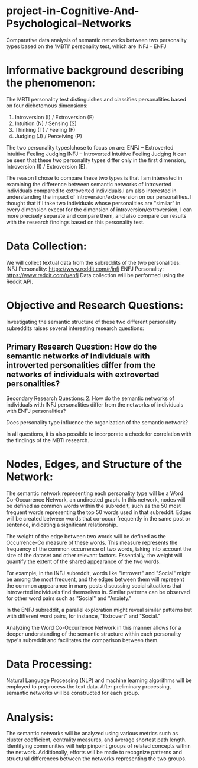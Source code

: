 # project-in-Cognitive-And-Psychological-Networks
Comparative data analysis of semantic networks between two personality types based on the 'MBTI' personality test, which are INFJ - ENFJ

# Informative background describing the phenomenon:
The MBTI personality test distinguishes and classifies personalities based on four dichotomous dimensions:

  1. Introversion (I) / Extroversion (E)
  2. Intuition (N) / Sensing (S)
  3. Thinking (T) / Feeling (F)
  4. Judging (J) / Perceiving (P)

The two personality typesIchose to focus on are:
ENFJ – Extroverted Intuitive Feeling Judging
INFJ – Introverted Intuitive Feeling Judging
It can be seen that these two personality types differ only in the first dimension, Introversion (I) / Extroversion (E).

The reason I chose to compare these two types is that I am interested in examining the difference between semantic networks of introverted individuals compared to extroverted individuals.I am also interested in understanding the impact of introversion/extroversion on our personalities.
I thought that if I take two individuals whose personalities are "similar" in every dimension except for the dimension of introversion/extroversion, I can more precisely separate and compare them, and also compare our results with the research findings based on this personality test.

# Data Collection:
We will collect textual data from the subreddits of the two personalities:
INFJ Personality: https://www.reddit.com/r/infj
ENFJ Personality: https://www.reddit.com/r/enfj
Data collection will be performed using the Reddit API.

# Objective and Research Questions:
Investigating the semantic structure of these two different personality subreddits raises several interesting research questions:

## Primary Research Question: How do the semantic networks of individuals with introverted personalities differ from the networks of individuals with extroverted personalities?

Secondary Research Questions:
2. How do the semantic networks of individuals with INFJ personalities differ from the networks of individuals with ENFJ personalities?

Does personality type influence the organization of the semantic network?

In all questions, it is also possible to incorporate a check for correlation with the findings of the MBTI research.

# Nodes, Edges, and Structure of the Network:

The semantic network representing each personality type will be a Word Co-Occurrence Network, an undirected graph. In this network, nodes will be defined as common words within the subreddit, such as the 50 most frequent words representing the top 50 words used in that subreddit. Edges will be created between words that co-occur frequently in the same post or sentence, indicating a significant relationship. 

The weight of the edge between two words will be defined as the Occurrence-Co measure of these words. This measure represents the frequency of the common occurrence of two words, taking into account the size of the dataset and other relevant factors. Essentially, the weight will quantify the extent of the shared appearance of the two words.

For example, in the INFJ subreddit, words like "Introvert" and "Social" might be among the most frequent, and the edges between them will represent the common appearance in many posts discussing social situations that introverted individuals find themselves in. Similar patterns can be observed for other word pairs such as "Social" and "Anxiety."

In the ENFJ subreddit, a parallel exploration might reveal similar patterns but with different word pairs, for instance, "Extrovert" and "Social."

Analyzing the Word Co-Occurrence Network in this manner allows for a deeper understanding of the semantic structure within each personality type's subreddit and facilitates the comparison between them.

# Data Processing:
Natural Language Processing (NLP) and machine learning algorithms will be employed to preprocess the text data. After preliminary processing, semantic networks will be constructed for each group.

# Analysis:
The semantic networks will be analyzed using various metrics such as cluster coefficient, centrality measures, and average shortest path length. Identifying communities will help pinpoint groups of related concepts within the network. Additionally, efforts will be made to recognize patterns and structural differences between the networks representing the two groups.
